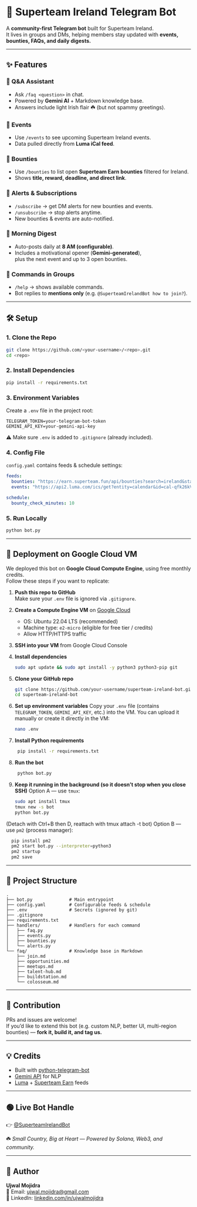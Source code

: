 # 🤖 Superteam Ireland Telegram Bot  

A **community-first Telegram bot** built for Superteam Ireland.  
It lives in groups and DMs, helping members stay updated with **events, bounties, FAQs, and daily digests.**  

---

## ✨ Features  

### 🔹 Q&A Assistant  
- Ask `/faq <question>` in chat.  
- Powered by **Gemini AI** + Markdown knowledge base.  
- Answers include light Irish flair ☘️ (but not spammy greetings).  

### 🔹 Events  
- Use `/events` to see upcoming Superteam Ireland events.  
- Data pulled directly from **Luma iCal feed**.  

### 🔹 Bounties  
- Use `/bounties` to list open **Superteam Earn bounties** filtered for Ireland.  
- Shows **title, reward, deadline, and direct link**.  

### 🔹 Alerts & Subscriptions  
- `/subscribe` → get DM alerts for new bounties and events.  
- `/unsubscribe` → stop alerts anytime.  
- New bounties & events are auto-notified.  

### 🔹 Morning Digest  
- Auto-posts daily at **8 AM (configurable)**.  
- Includes a motivational opener (**Gemini-generated**),  
  plus the next event and up to 3 open bounties.  

### 🔹 Commands in Groups  
- `/help` → shows available commands.  
- Bot replies to **mentions only** (e.g. `@SuperteamIrelandBot how to join?`).  

---

## 🛠️ Setup  

### 1. Clone the Repo  
```bash
git clone https://github.com/<your-username>/<repo>.git
cd <repo>
```

### 2. Install Dependencies  
```bash
pip install -r requirements.txt
```

### 3. Environment Variables  
Create a `.env` file in the project root:  
```env
TELEGRAM_TOKEN=your-telegram-bot-token
GEMINI_API_KEY=your-gemini-api-key
```

⚠️ Make sure `.env` is added to `.gitignore` (already included).  

### 4. Config File  
`config.yaml` contains feeds & schedule settings:  
```yaml
feeds:
  bounties: "https://earn.superteam.fun/api/bounties?search=ireland&status=OPEN"
  events: "https://api2.luma.com/ics/get?entity=calendar&id=cal-qfk26kVBexCBTh7"

schedule:
  bounty_check_minutes: 10
```

### 5. Run Locally  
```bash
python bot.py
```

---

## 🚀 Deployment on Google Cloud VM  

We deployed this bot on **Google Cloud Compute Engine**, using free monthly credits.  
Follow these steps if you want to replicate:  

1. **Push this repo to GitHub**  
   Make sure your `.env` file is ignored via `.gitignore`.  

2. **Create a Compute Engine VM** on [Google Cloud](https://cloud.google.com/compute)  
   - OS: Ubuntu 22.04 LTS (recommended)  
   - Machine type: `e2-micro` (eligible for free tier / credits)  
   - Allow HTTP/HTTPS traffic  

3. **SSH into your VM** from Google Cloud Console  

4. **Install dependencies**  
   ```bash
   sudo apt update && sudo apt install -y python3 python3-pip git
5. **Clone your GitHub repo**
    ``` bash
    git clone https://github.com/your-username/superteam-ireland-bot.git
    cd superteam-ireland-bot
6. **Set up environment variables**
    Copy your `.env` file (contains `TELEGRAM_TOKEN`, `GEMINI_API_KEY`, etc.) into the VM.
    You can upload it manually or create it directly in the VM:
   ```bash
   nano .env   
7. **Install Python requirements**
   ```bash
    pip install -r requirements.txt
8. **Run the bot**
   ```bash
    python bot.py
9. **Keep it running in the background (so it doesn’t stop when you close SSH)**
    Option A — use `tmux`:
   ```bash
   sudo apt install tmux
   tmux new -s bot
   python bot.py
(Detach with Ctrl+B then D, reattach with tmux attach -t bot)
    Option B — use `pm2` (process manager):
  ```bash
    pip install pm2
    pm2 start bot.py --interpreter=python3
    pm2 startup
    pm2 save
``` 

---

## 📂 Project Structure  

```
.
├── bot.py              # Main entrypoint
├── config.yaml         # Configurable feeds & schedule
├── .env                # Secrets (ignored by git)
├── .gitignore          
├── requirements.txt    
├── handlers/           # Handlers for each command
│   ├── faq.py
│   ├── events.py
│   ├── bounties.py
│   └── alerts.py
└── faq/                # Knowledge base in Markdown
    ├── join.md
    ├── opportunities.md
    ├── meetups.md
    ├── talent-hub.md
    ├── buildstation.md
    └── colosseum.md
```

---

## 🤝 Contribution  

PRs and issues are welcome!  
If you’d like to extend this bot (e.g. custom NLP, better UI, multi-region bounties) — **fork it, build it, and tag us.**  

---

## 💡 Credits  

- Built with [python-telegram-bot](https://github.com/python-telegram-bot/python-telegram-bot)  
- [Gemini API](https://ai.google.dev/) for NLP  
- [Luma](https://lu.ma/) + [Superteam Earn](https://earn.superteam.fun/) feeds  

---

## 🟢 Live Bot Handle  

👉 [@SuperteamIrelandBot](https://t.me/SuperteamIrelandBot)  

☘️ *Small Country, Big at Heart — Powered by Solana, Web3, and community.*  

---

## 👤 Author  

**Ujwal Mojidra**  
📧 Email: [ujwal.mojidra@gmail.com](mailto:ujwal.mojidra@gmail.com)  
🔗 LinkedIn: [linkedin.com/in/ujwalmojidra](https://www.linkedin.com/in/ujwalmojidra/)  
